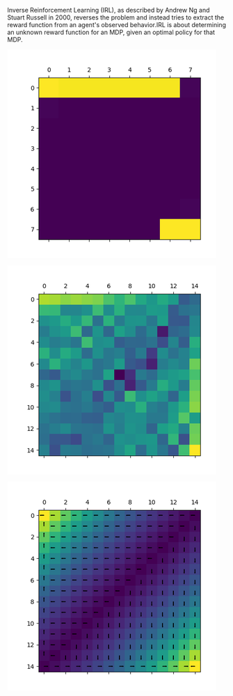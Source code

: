 Inverse Reinforcement Learning (IRL), as described by Andrew Ng and Stuart Russell in 2000, reverses the problem and instead tries to extract the reward function from an agent's observed behavior.IRL is about determining an unknown reward function for an MDP, given an optimal policy for that MDP.


![Plot](https://raw.githubusercontent.com/Tsili123/Inverse-Reinforcement-Learning-DiT-UoA/main/inv_rl_Aris_Tsilifonis_1115201700170/linear_irl.png)

![Maximum Entropy IRL](https://raw.githubusercontent.com/Tsili123/Inverse-Reinforcement-Learning-DiT-UoA/main/inv_rl_Aris_Tsilifonis_1115201700170/maximumentropy_deepirl.png)

![Value Iteration Policy](https://raw.githubusercontent.com/Tsili123/Inverse-Reinforcement-Learning-DiT-UoA/main/inv_rl_Aris_Tsilifonis_1115201700170/value_iteration_policy.png)


